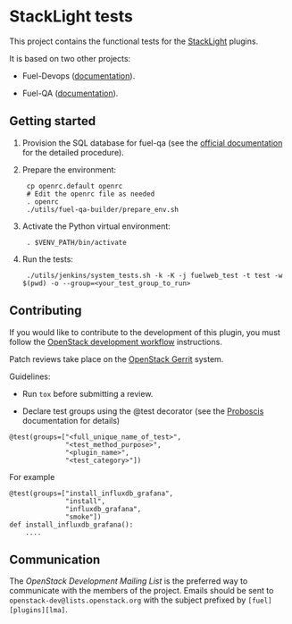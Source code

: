 # StackLight tests

This project contains the functional tests for the [StackLight](https://launchpad.net/lma-toolchain) plugins.

It is based on two other projects:

  * Fuel-Devops ([documentation](http://docs.fuel-infra.org/fuel-dev/devops.html)).

  * Fuel-QA ([documentation](https://docs.fuel-infra.org/fuel-qa/)).

## Getting started

1. Provision the SQL database for fuel-qa (see the [official
   documentation](https://docs.fuel-infra.org/fuel-dev/devops.html#configuring-database)
for the detailed procedure).
2. Prepare the environment:

        cp openrc.default openrc
        # Edit the openrc file as needed
        . openrc
        ./utils/fuel-qa-builder/prepare_env.sh

3. Activate the Python virtual environment:

        . $VENV_PATH/bin/activate

4. Run the tests:

        ./utils/jenkins/system_tests.sh -k -K -j fuelweb_test -t test -w $(pwd) -o --group=<your_test_group_to_run>

## Contributing

If you would like to contribute to the development of this plugin,
you must follow the [OpenStack development workflow](
http://docs.openstack.org/infra/manual/developers.html#development-workflow)
instructions.

Patch reviews take place on the [OpenStack Gerrit](
https://review.openstack.org/#/q/status:open+project:openstack/fuel-plugin-lma-collector,n,z)
system.

Guidelines:

* Run `tox` before submitting a review.

* Declare test groups using the @test decorator (see the [Proboscis](https://pythonhosted.org/proboscis) documentation for details)

```
@test(groups=["<full_unique_name_of_test>",
              "<test_method_purpose>",
              "<plugin_name>",
              "<test_category>"])
```

 For example

```
@test(groups=["install_influxdb_grafana",
              "install",
              "influxdb_grafana",
              "smoke"])
def install_influxdb_grafana():
    ....
```

## Communication

The *OpenStack Development Mailing List* is the preferred way to communicate
with the members of the project.
Emails should be sent to `openstack-dev@lists.openstack.org` with the subject
prefixed by `[fuel][plugins][lma]`.

